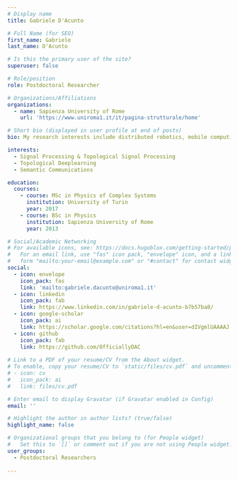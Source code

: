 ```yaml
---
# Display name
title: Gabriele D'Acunto

# Full Name (for SEO)
first_name: Gabriele
last_name: D'Acunto

# Is this the primary user of the site?
superuser: false

# Role/position
role: Postdoctoral Researcher

# Organizations/Affiliations
organizations:
  - name: Sapienza University of Rome
    url: 'https://www.uniroma1.it/it/pagina-strutturale/home'

# Short bio (displayed in user profile at end of posts)
bio: My research interests include distributed robotics, mobile computing and programmable matter.

interests:
  - Signal Processing & Topological Signal Processing
  - Topological Deeplearning
  - Semantic Communications

education:
  courses:
    - course: MSc in Physics of Complex Systems
      institution: University of Turin
      year: 2017
    - course: BSc in Physics
      institution: Sapienza University of Rome
      year: 2013

# Social/Academic Networking
# For available icons, see: https://docs.hugoblox.com/getting-started/page-builder/#icons
#   For an email link, use "fas" icon pack, "envelope" icon, and a link in the
#   form "mailto:your-email@example.com" or "#contact" for contact widget.
social:
  - icon: envelope
    icon_pack: fas
    link: 'mailto:gabriele.dacunto@uniroma1.it'
  - icon: linkedin
    icon_pack: fab
    link: https://www.linkedin.com/in/gabriele-d-acunto-b7b57ba0/
  - icon: google-scholar
    icon_pack: ai
    link: https://scholar.google.com/citations?hl=en&user=dIVgmlUAAAAJ
  - icon: github
    icon_pack: fab
    link: https://github.com/OfficiallyDAC
    
# Link to a PDF of your resume/CV from the About widget.
# To enable, copy your resume/CV to `static/files/cv.pdf` and uncomment the lines below.
# - icon: cv
#   icon_pack: ai
#   link: files/cv.pdf

# Enter email to display Gravatar (if Gravatar enabled in Config)
email: ''

# Highlight the author in author lists? (true/false)
highlight_name: false

# Organizational groups that you belong to (for People widget)
#   Set this to `[]` or comment out if you are not using People widget.
user_groups:
  - Postdoctoral Researchers
   
---
```


